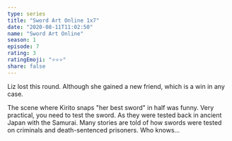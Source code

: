 ```yaml
--- 
type: series 
title: "Sword Art Online 1x7" 
date: "2020-08-11T11:02:50" 
name: "Sword Art Online" 
season: 1 
episode: 7 
rating: 3 
ratingEmoji: "⭐️⭐️⭐️" 
share: false 
---
```


Liz lost this round. Although she gained a new friend, which is a win in any case.

The scene where Kirito snaps "her best sword" in half was funny. Very practical, you need to test the sword. As they were tested back in ancient Japan with the Samurai. Many stories are told of how swords were tested on criminals and death-sentenced prisoners. Who knows...
